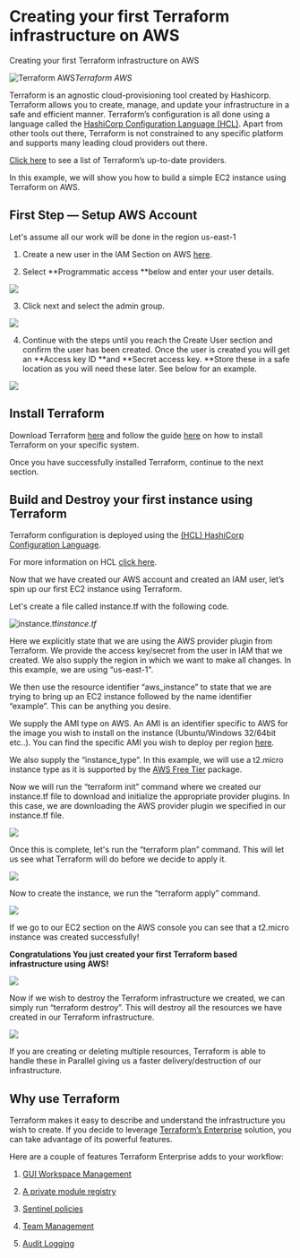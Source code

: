 
# Creating your first Terraform infrastructure on AWS

Creating your first Terraform infrastructure on AWS

![Terraform AWS](https://cdn-images-1.medium.com/max/2000/0*Z4PaQ5J668yt_iir.png)*Terraform AWS*

Terraform is an agnostic cloud-provisioning tool created by Hashicorp. Terraform allows you to create, manage, and update your infrastructure in a safe and efficient manner. Terraform’s configuration is all done using a language called the [HashiCorp Configuration Language (HCL)](https://github.com/hashicorp/hcl). Apart from other tools out there, Terraform is not constrained to any specific platform and supports many leading cloud providers out there.

[Click here](https://www.terraform.io/docs/providers/) to see a list of Terraform’s up-to-date providers.

In this example, we will show you how to build a simple EC2 instance using Terraform on AWS.

## First Step — Setup AWS Account

Let's assume all our work will be done in the region us-east-1

1. Create a new user in the IAM Section on AWS [here](https://console.aws.amazon.com/iam/home?region=us-east-1#/users).

1. Select **Programmatic access **below and enter your user details.

![](https://cdn-images-1.medium.com/max/2000/0*mqw7TNGMLJrmB-8w)

3. Click next and select the admin group.

![](https://cdn-images-1.medium.com/max/2000/1*loP1FGwFsKrZC11c01TeAA.png)

4. Continue with the steps until you reach the Create User section and confirm the user has been created. Once the user is created you will get an **Access key ID **and **Secret access key. **Store these in a safe location as you will need these later. See below for an example.

![](https://cdn-images-1.medium.com/max/2406/1*gDT7i2zNX02jyqlOsmV3Yw.png)

## Install Terraform

Download Terraform [here](https://www.terraform.io/downloads.html) and follow the guide [here](https://www.terraform.io/intro/getting-started/install.html) on how to install Terraform on your specific system.

Once you have successfully installed Terraform, continue to the next section.

## Build and Destroy your first instance using Terraform

Terraform configuration is deployed using the [(HCL) HashiCorp Configuration Language](https://github.com/hashicorp/hcl).

For more information on HCL [click here](https://www.terraform.io/docs/configuration/syntax.html).

Now that we have created our AWS account and created an IAM user, let’s spin up our first EC2 instance using Terraform.

Let's create a file called instance.tf with the following code.

![instance.tf](https://cdn-images-1.medium.com/max/2000/1*R_XcNQ6PXCKRIhyEHuCRCA.png)*instance.tf*

Here we explicitly state that we are using the AWS provider plugin from Terraform. We provide the access key/secret from the user in IAM that we created. We also supply the region in which we want to make all changes. In this example, we are using “us-east-1".

We then use the resource identifier “aws_instance” to state that we are trying to bring up an EC2 instance followed by the name identifier “example”. This can be anything you desire.

We supply the AMI type on AWS. An AMI is an identifier specific to AWS for the image you wish to install on the instance (Ubuntu/Windows 32/64bit etc..). You can find the specific AMI you wish to deploy per region [here](https://cloud-images.ubuntu.com/locator/ec2/).

We also supply the “instance_type”. In this example, we will use a t2.micro instance type as it is supported by the [AWS Free Tier](https://aws.amazon.com/free/) package.

Now we will run the “terraform init” command where we created our instance.tf file to download and initialize the appropriate provider plugins. In this case, we are downloading the AWS provider plugin we specified in our instance.tf file.

![](https://cdn-images-1.medium.com/max/2000/1*rBNakmuIQO0uXC2U072swQ.png)

Once this is complete, let's run the “terraform plan” command. This will let us see what Terraform will do before we decide to apply it.

![](https://cdn-images-1.medium.com/max/2000/1*RXIibGVV1Ivu7A8CjO2BVw.png)

Now to create the instance, we run the “terraform apply” command.

![](https://cdn-images-1.medium.com/max/2000/1*kErioRG3lUaK3sQEpOFksw.png)

If we go to our EC2 section on the AWS console you can see that a t2.micro instance was created successfully!

**Congratulations You just created your first Terraform based infrastructure using AWS!**

![](https://cdn-images-1.medium.com/max/2000/1*Fx3x8Q6koNLq9HUCxZlU8Q.png)

Now if we wish to destroy the Terraform infrastructure we created, we can simply run “terraform destroy”. This will destroy all the resources we have created in our Terraform infrastructure.

![](https://cdn-images-1.medium.com/max/2000/1*1cIT2auT_eaqGyiK1kvVPA.png)

If you are creating or deleting multiple resources, Terraform is able to handle these in Parallel giving us a faster delivery/destruction of our infrastructure.

## Why use Terraform

Terraform makes it easy to describe and understand the infrastructure you wish to create. If you decide to leverage [Terraform’s Enterprise](https://www.hashicorp.com/products/terraform) solution, you can take advantage of its powerful features.

Here are a couple of features Terraform Enterprise adds to your workflow:

1. [GUI Workspace Management](https://www.terraform.io/docs/enterprise/workspaces/index.html)

1. [A private module registry](https://www.terraform.io/docs/enterprise/registry/index.html)

1. [Sentinel policies](https://www.terraform.io/docs/enterprise/sentinel/manage-policies.html)

1. [Team Management](https://www.terraform.io/docs/enterprise/users-teams-organizations/index.html)

1. [Audit Logging](https://www.terraform.io/docs/enterprise/private/logging.html#audit-logs)
